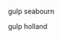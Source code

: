 <!-- to run seabourn tests   -->
gulp seabourn

<!-- to run Holland America tests -->

gulp holland

